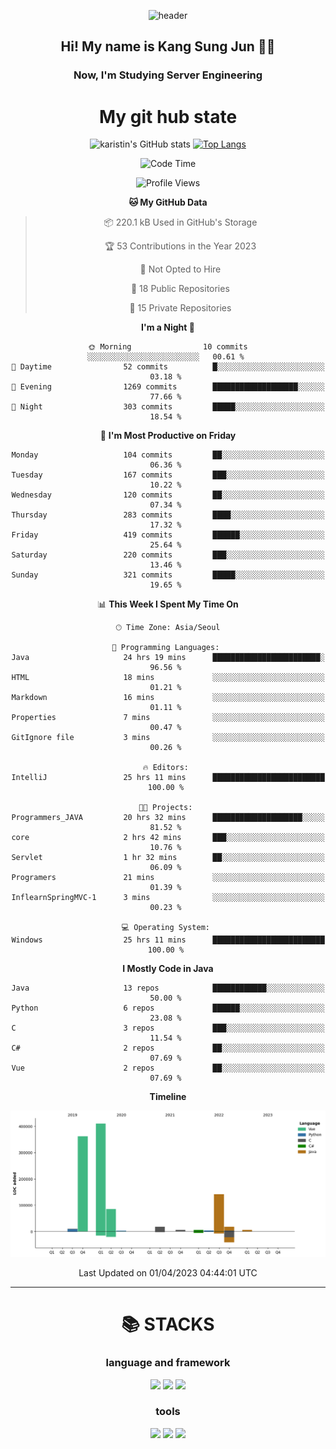 <div align="center">
  
![header](https://capsule-render.vercel.app/api?type=waving&color=auto&height=300&section=header&text=Welcome&fontSize=90)
  <h2 align-"center"> Hi! My name is Kang Sung Jun 👋👋</h2>
  <h3 align="center"> Now, I'm Studying Server Engineering </h3>


  # My git hub state
  
![karistin's GitHub stats](https://github-readme-stats.vercel.app/api?username=karistin&show_icons=true&theme=dracula)
[![Top Langs](https://github-readme-stats.vercel.app/api/top-langs/?username=karistin&layout=compact)](https://github.com/karistin/github-readme-stats)
 
  
 <!--START_SECTION:waka-->
![Code Time](http://img.shields.io/badge/Code%20Time-506%20hrs%2035%20mins-blue)

![Profile Views](http://img.shields.io/badge/Profile%20Views-0-blue)

**🐱 My GitHub Data** 

> 📦 220.1 kB Used in GitHub's Storage 
 > 
> 🏆 53 Contributions in the Year 2023
 > 
> 🚫 Not Opted to Hire
 > 
> 📜 18 Public Repositories 
 > 
> 🔑 15 Private Repositories 
 > 
**I'm a Night 🦉** 

```text
🌞 Morning                10 commits          ░░░░░░░░░░░░░░░░░░░░░░░░░   00.61 % 
🌆 Daytime                52 commits          █░░░░░░░░░░░░░░░░░░░░░░░░   03.18 % 
🌃 Evening                1269 commits        ███████████████████░░░░░░   77.66 % 
🌙 Night                  303 commits         █████░░░░░░░░░░░░░░░░░░░░   18.54 % 
```
📅 **I'm Most Productive on Friday** 

```text
Monday                   104 commits         ██░░░░░░░░░░░░░░░░░░░░░░░   06.36 % 
Tuesday                  167 commits         ███░░░░░░░░░░░░░░░░░░░░░░   10.22 % 
Wednesday                120 commits         ██░░░░░░░░░░░░░░░░░░░░░░░   07.34 % 
Thursday                 283 commits         ████░░░░░░░░░░░░░░░░░░░░░   17.32 % 
Friday                   419 commits         ██████░░░░░░░░░░░░░░░░░░░   25.64 % 
Saturday                 220 commits         ███░░░░░░░░░░░░░░░░░░░░░░   13.46 % 
Sunday                   321 commits         █████░░░░░░░░░░░░░░░░░░░░   19.65 % 
```


📊 **This Week I Spent My Time On** 

```text
🕑︎ Time Zone: Asia/Seoul

💬 Programming Languages: 
Java                     24 hrs 19 mins      ████████████████████████░   96.56 % 
HTML                     18 mins             ░░░░░░░░░░░░░░░░░░░░░░░░░   01.21 % 
Markdown                 16 mins             ░░░░░░░░░░░░░░░░░░░░░░░░░   01.11 % 
Properties               7 mins              ░░░░░░░░░░░░░░░░░░░░░░░░░   00.47 % 
GitIgnore file           3 mins              ░░░░░░░░░░░░░░░░░░░░░░░░░   00.26 % 

🔥 Editors: 
IntelliJ                 25 hrs 11 mins      █████████████████████████   100.00 % 

🐱‍💻 Projects: 
Programmers_JAVA         20 hrs 32 mins      ████████████████████░░░░░   81.52 % 
core                     2 hrs 42 mins       ███░░░░░░░░░░░░░░░░░░░░░░   10.76 % 
Servlet                  1 hr 32 mins        ██░░░░░░░░░░░░░░░░░░░░░░░   06.09 % 
Programers               21 mins             ░░░░░░░░░░░░░░░░░░░░░░░░░   01.39 % 
InflearnSpringMVC-1      3 mins              ░░░░░░░░░░░░░░░░░░░░░░░░░   00.23 % 

💻 Operating System: 
Windows                  25 hrs 11 mins      █████████████████████████   100.00 % 
```

**I Mostly Code in Java** 

```text
Java                     13 repos            ████████████░░░░░░░░░░░░░   50.00 % 
Python                   6 repos             ██████░░░░░░░░░░░░░░░░░░░   23.08 % 
C                        3 repos             ███░░░░░░░░░░░░░░░░░░░░░░   11.54 % 
C#                       2 repos             ██░░░░░░░░░░░░░░░░░░░░░░░   07.69 % 
Vue                      2 repos             ██░░░░░░░░░░░░░░░░░░░░░░░   07.69 % 
```



**Timeline**

![Lines of Code chart](https://raw.githubusercontent.com/karistin/karistin/main/assets/bar_graph.png)


 Last Updated on 01/04/2023 04:44:01 UTC
<!--END_SECTION:waka-->
  
  
  ---
   # 📚 STACKS
  ### language and framework
  <img src="https://img.shields.io/badge/java-007396?style=for-the-badge&logo=java&logoColor=white">
  <img src="https://img.shields.io/badge/python-3776AB?style=for-the-badge&logo=python&logoColor=white">
  <img src="https://img.shields.io/badge/springboot-6DB33F?style=for-the-badge&logo=springboot&logoColor=white">
  
  ### tools
  <img src="https://img.shields.io/badge/git-F05032?style=for-the-badge&logo=git&logoColor=white">
  <img src="https://img.shields.io/badge/mysql-4479A1?style=for-the-badge&logo=mysql&logoColor=white">
  <img src="https://img.shields.io/badge/gradle-02303A?style=for-the-badge&logo=gradle&logoColor=white">
</div>
  
